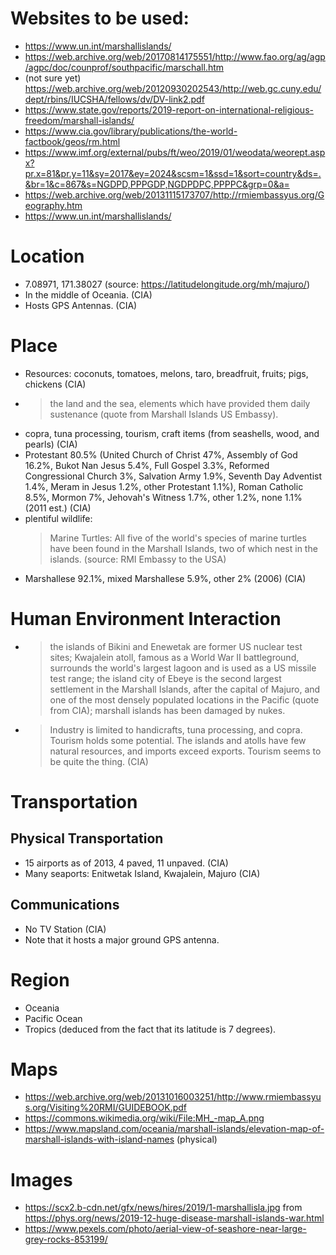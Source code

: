 # Websites to be used:
* https://www.un.int/marshallislands/
* https://web.archive.org/web/20170814175551/http://www.fao.org/ag/agp/agpc/doc/counprof/southpacific/marschall.htm
* (not sure yet) 
  https://web.archive.org/web/20120930202543/http://web.gc.cuny.edu/dept/rbins/IUCSHA/fellows/dv/DV-link2.pdf
* https://www.state.gov/reports/2019-report-on-international-religious-freedom/marshall-islands/
* https://www.cia.gov/library/publications/the-world-factbook/geos/rm.html
* https://www.imf.org/external/pubs/ft/weo/2019/01/weodata/weorept.aspx?pr.x=81&pr.y=11&sy=2017&ey=2024&scsm=1&ssd=1&sort=country&ds=.&br=1&c=867&s=NGDPD,PPPGDP,NGDPDPC,PPPPC&grp=0&a=
* https://web.archive.org/web/20131115173707/http://rmiembassyus.org/Geography.htm
* https://www.un.int/marshallislands/

# Location
* 7.08971, 171.38027 (source: https://latitudelongitude.org/mh/majuro/)
* In the middle of Oceania. (CIA)
* Hosts GPS Antennas. (CIA)

# Place
* Resources: coconuts, tomatoes, melons, taro, breadfruit, fruits; pigs, chickens (CIA)
* > the land and the sea, elements which have provided them daily sustenance
  (quote from Marshall Islands US Embassy).
* copra, tuna processing, tourism, craft items (from seashells, wood, and pearls) (CIA)
* Protestant 80.5% (United Church of Christ 47%, Assembly of God 16.2%, Bukot Nan Jesus 5.4%, Full Gospel 3.3%, Reformed Congressional Church 3%, Salvation Army 1.9%, Seventh Day Adventist 1.4%, Meram in Jesus 1.2%, other Protestant 1.1%), Roman Catholic 8.5%, Mormon 7%, Jehovah's Witness 1.7%,  other 1.2%, none 1.1% (2011 est.) (CIA)
* plentiful wildlife:
  > Marine Turtles: All five of the world's species of marine turtles have been found in the Marshall Islands, two of which nest in the islands.
  (source: RMI Embassy to the USA)
* Marshallese 92.1%, mixed Marshallese 5.9%, other 2% (2006) (CIA)

# Human Environment Interaction
* > the islands of Bikini and Enewetak are former US nuclear test sites; Kwajalein atoll, famous as a World War II battleground, surrounds the world's largest lagoon and is used as a US missile test range; the island city of Ebeye is the second largest settlement in the Marshall Islands, after the capital of Majuro, and one of the most densely populated locations in the Pacific 
(quote from CIA); marshall islands has been damaged by nukes.
* > Industry is limited to handicrafts, tuna processing, and copra. Tourism holds some potential. The islands and atolls have few natural resources, and imports exceed exports.
Tourism seems to be quite the thing. (CIA)

# Transportation
## Physical Transportation
* 15 airports as of 2013, 4 paved, 11 unpaved. (CIA)
* Many seaports: Enitwetak Island, Kwajalein, Majuro (CIA)
## Communications
* No TV Station (CIA)
* Note that it hosts a major ground GPS antenna.

# Region
* Oceania
* Pacific Ocean
* Tropics (deduced from the fact that its latitude is 7 degrees).

# Maps
* https://web.archive.org/web/20131016003251/http://www.rmiembassyus.org/Visiting%20RMI/GUIDEBOOK.pdf
* https://commons.wikimedia.org/wiki/File:MH_-map_A.png
* https://www.mapsland.com/oceania/marshall-islands/elevation-map-of-marshall-islands-with-island-names (physical)

# Images
* https://scx2.b-cdn.net/gfx/news/hires/2019/1-marshallisla.jpg from https://phys.org/news/2019-12-huge-disease-marshall-islands-war.html
* https://www.pexels.com/photo/aerial-view-of-seashore-near-large-grey-rocks-853199/
